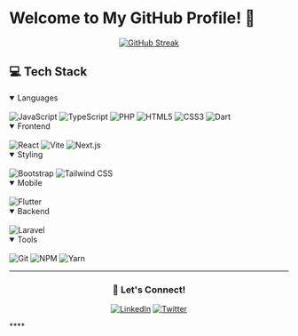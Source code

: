 # Welcome to My GitHub Profile! 👋

<div align="center">
  
[![GitHub Streak](https://streak-stats.demolab.com?user=bagasgmlngr&theme=radical&hide_border=true)](https://git.io/streak-stats)

</div>

## 💻 Tech Stack

<div align="left">

<details open>
<summary>Languages</summary>
<br>
<img src="https://img.shields.io/badge/-JavaScript-black?style=flat-square&logo=javascript" alt="JavaScript" />
<img src="https://img.shields.io/badge/-TypeScript-black?style=flat-square&logo=typescript" alt="TypeScript" />
<img src="https://img.shields.io/badge/-PHP-black?style=flat-square&logo=php" alt="PHP" />
<img src="https://img.shields.io/badge/-HTML5-black?style=flat-square&logo=html5" alt="HTML5" />
<img src="https://img.shields.io/badge/-CSS3-black?style=flat-square&logo=css3" alt="CSS3" />
<img src="https://img.shields.io/badge/-Dart-black?style=flat-square&logo=dart" alt="Dart" />
</details>

<details open>
<summary>Frontend</summary>
<br>
<img src="https://img.shields.io/badge/-React-black?style=flat-square&logo=react" alt="React" />
<img src="https://img.shields.io/badge/-Vite-black?style=flat-square&logo=Vite" alt="Vite" />
<img src="https://img.shields.io/badge/-Next.js-black?style=flat-square&logo=nextdotjs" alt="Next.js" />
</details>

<details open>
<summary>Styling</summary>
<br>
<img src="https://img.shields.io/badge/-Bootstrap-black?style=flat-square&logo=bootstrap" alt="Bootstrap" />
<img src="https://img.shields.io/badge/-Tailwind%20CSS-black?style=flat-square&logo=tailwind-css" alt="Tailwind CSS" />
</details>

<details open>
<summary>Mobile</summary>
<br>
<img src="https://img.shields.io/badge/-Flutter-black?style=flat-square&logo=flutter" alt="Flutter" />
</details>

<details open>
<summary>Backend</summary>
<br>
<img src="https://img.shields.io/badge/-Laravel-black?style=flat-square&logo=laravel" alt="Laravel" />
</details>

<details open>
<summary>Tools</summary>
<br>
<img src="https://img.shields.io/badge/-Git-black?style=flat-square&logo=git" alt="Git" />
<img src="https://img.shields.io/badge/-NPM-black?style=flat-square&logo=npm" alt="NPM" />
<img src="https://img.shields.io/badge/-Yarn-black?style=flat-square&logo=yarn" alt="Yarn" />
</details>

</div>

---

<div align="center">

### 🌟 Let's Connect!

[![LinkedIn](https://img.shields.io/badge/LinkedIn-0077B5?style=for-the-badge&logo=linkedin&logoColor=white)](Your-LinkedIn-URL)
[![Twitter](https://img.shields.io/badge/Twitter-1DA1F2?style=for-the-badge&logo=twitter&logoColor=white)](Your-Twitter-URL)

</div>****
